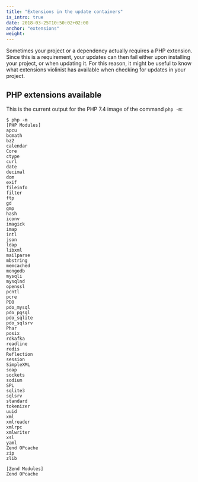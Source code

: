 ```yaml
---
title: "Extensions in the update containers"
is_intro: true
date: 2018-03-25T10:50:02+02:00
anchor: "extensions"
weight:
---
```


Sometimes your project or a dependency actually requires a PHP extension. Since this is a requirement, your updates can then fail either upon installing your project, or when updating it. For this reason, it might be useful to know what extensions violinist has available when checking for updates in your project.
## PHP extensions available

This is the current output for the PHP 7.4 image of the command `php -m`:

```
$ php -m
[PHP Modules]
apcu
bcmath
bz2
calendar
Core
ctype
curl
date
decimal
dom
exif
fileinfo
filter
ftp
gd
gmp
hash
iconv
imagick
imap
intl
json
ldap
libxml
mailparse
mbstring
memcached
mongodb
mysqli
mysqlnd
openssl
pcntl
pcre
PDO
pdo_mysql
pdo_pgsql
pdo_sqlite
pdo_sqlsrv
Phar
posix
rdkafka
readline
redis
Reflection
session
SimpleXML
soap
sockets
sodium
SPL
sqlite3
sqlsrv
standard
tokenizer
uuid
xml
xmlreader
xmlrpc
xmlwriter
xsl
yaml
Zend OPcache
zip
zlib

[Zend Modules]
Zend OPcache
```
